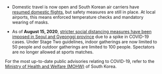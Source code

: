 - Domestic travel is now open and South Korean air carriers have [resumed domestic flights](https://newsinfo.inquirer.net/1259719/south-koreas-air-carriers-resume-domestic-routes-for-spring-travel-season), but safety measures are still in place. At local airports, this means enforced temperature checks and mandatory wearing of masks.

- As of **August 15, 2020**, [stricter social distancing measures have been imposed in Seoul and Gyeonggi province](https://www.garda.com/crisis24/news-alerts/369321/south-korea-authorities-impose-stricter-measures-in-seoul-and-gyeonggi-province-august-15-update-27) due to a spike in COVID-19 cases. Under Stage Two guidelines, indoor gatherings are now limited to 50 people and outdoor gatherings are limited to 100 people. Spectators are no longer allowed at sports matches.

For the most up-to-date public advisories relating to COVID-19, refer to the [Ministry of Health and Welfare (MOHW)](http://ncov.mohw.go.kr/en/infoBoardList.do?brdId=14&brdGubun=141&dataGubun=&ncvContSeq=&contSeq=&board_id=) of South Korea.
